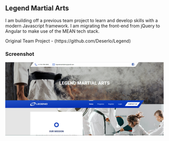 
## Legend Martial Arts
<p>I am building off a previous team project to learn and develop skills with a modern Javascript framework. I am migrating the front-end from jQuery to Angular to make use of the MEAN tech stack.</p>

<p>Original Team Project - (https://github.com/Deserlo/Legend)</p>


### Screenshot
![Screenshot](https://github.com/Deserlo/Legend/blob/master/legend.jpg)
